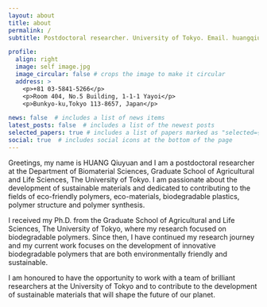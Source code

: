 ```yaml
---
layout: about
title: about
permalink: /
subtitle: Postdoctoral researcher. University of Tokyo. Email. huangqiuyuan123@gmail.com 

profile:
  align: right
  image: self image.jpg
  image_circular: false # crops the image to make it circular
  address: >
    <p>+81 03-5841-5266</p>
    <p>Room 404, No.5 Building, 1-1-1 Yayoi</p>
    <p>Bunkyo-ku,Tokyo 113-8657, Japan</p>

news: false  # includes a list of news items
latest_posts: false  # includes a list of the newest posts
selected_papers: true # includes a list of papers marked as "selected={true}"
social: true  # includes social icons at the bottom of the page
---
```


Greetings, my name is HUANG Qiuyuan and I am a postdoctoral researcher at the Department of Biomaterial Sciences, Graduate School of Agricultural and Life Sciences, The University of Tokyo. I am passionate about the development of sustainable materials and dedicated to contributing to the fields of eco-friendly polymers, eco-materials, biodegradable plastics, polymer structure and polymer synthesis.

I received my Ph.D. from the Graduate School of Agricultural and Life Sciences, The University of Tokyo, where my research focused on biodegradable polymers. Since then, I have continued my research journey and my current work focuses on the development of innovative biodegradable polymers that are both environmentally friendly and sustainable.

I am honoured to have the opportunity to work with a team of brilliant researchers at the University of Tokyo and to contribute to the development of sustainable materials that will shape the future of our planet.
